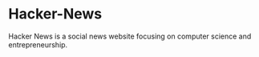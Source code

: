 # Hacker-News
Hacker News is a social news website focusing on computer science and entrepreneurship.
